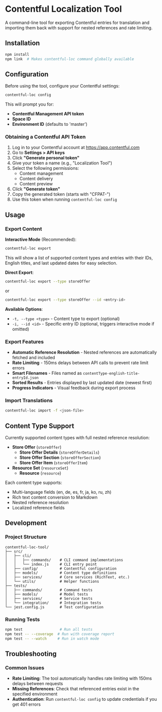 # Contentful Localization Tool

A command-line tool for exporting Contentful entries for translation and importing them back with support for nested references and rate limiting.

## Installation

```bash
npm install
npm link  # Makes contentful-loc command globally available
```

## Configuration

Before using the tool, configure your Contentful settings:

```bash
contentful-loc config
```

This will prompt you for:
- **Contentful Management API token**
- **Space ID**
- **Environment ID** (defaults to 'master')

### Obtaining a Contentful API Token

1. Log in to your Contentful account at https://app.contentful.com
2. Go to **Settings > API keys**
3. Click **"Generate personal token"**
4. Give your token a name (e.g., "Localization Tool")
5. Select the following permissions:
   - Content management
   - Content delivery
   - Content preview
6. Click **"Generate token"**
7. Copy the generated token (starts with "CFPAT-")
8. Use this token when running `contentful-loc config`

## Usage

### Export Content

**Interactive Mode** (Recommended):
```bash
contentful-loc export
```
This will show a list of supported content types and entries with their IDs, English titles, and last updated dates for easy selection.

**Direct Export**:
```bash
contentful-loc export --type storeOffer
```
or
```bash
contentful-loc export --type storeOffer --id <entry-id>
```

**Available Options**:
- `-t, --type <type>` - Content type to export (optional)
- `-i, --id <id>` - Specific entry ID (optional, triggers interactive mode if omitted)

### Export Features

- **Automatic Reference Resolution** - Nested references are automatically fetched and included
- **Rate Limiting** - 150ms delays between API calls to prevent rate limit errors
- **Smart Filenames** - Files named as `contentType-english-title-entryId.json`
- **Sorted Results** - Entries displayed by last updated date (newest first)
- **Progress Indicators** - Visual feedback during export process

### Import Translations

```bash
contentful-loc import -f <json-file>
```

## Content Type Support

Currently supported content types with full nested reference resolution:

- **Store Offer** (`storeOffer`)
  - **Store Offer Details** (`storeOfferDetails`)
  - **Store Offer Section** (`storeOfferSection`)
  - **Store Offer Item** (`storeOfferItem`)
- **Resource Set** (`resourceSet`)
  - **Resource** (`resource`)

Each content type supports:
- Multi-language fields (en, de, es, fr, ja, ko, ru, zh)
- Rich text content conversion to Markdown
- Nested reference resolution
- Localized reference fields

## Development

### Project Structure

```
contentful-loc-tool/
├── src/
│   ├── cli/
│   │   ├── commands/    # CLI command implementations
│   │   └── index.js     # CLI entry point
│   ├── config/          # Contentful configuration
│   ├── models/          # Content type definitions
│   ├── services/        # Core services (RichText, etc.)
│   └── utils/           # Helper functions
├── tests/
│   ├── commands/        # Command tests
│   ├── models/          # Model tests
│   ├── services/        # Service tests
│   └── integration/     # Integration tests
└── jest.config.js       # Test configuration
```

### Running Tests

```bash
npm test                 # Run all tests
npm test -- --coverage  # Run with coverage report
npm test -- --watch     # Run in watch mode
```

## Troubleshooting

### Common Issues

- **Rate Limiting**: The tool automatically handles rate limiting with 150ms delays between requests
- **Missing References**: Check that referenced entries exist in the specified environment
- **Authentication**: Run `contentful-loc config` to update credentials if you get 401 errors

